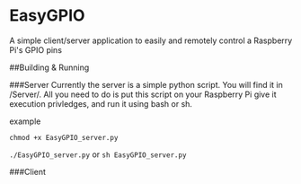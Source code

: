 # EasyGPIO
A simple client/server application to easily and remotely control a Raspberry Pi's GPIO pins

##Building & Running

###Server
Currently the server is a simple python script. You will find it in /Server/.  All you need to do is put this script on your Raspberry Pi give it execution privledges, and run it using bash or sh.

example

`chmod +x EasyGPIO_server.py`

`./EasyGPIO_server.py` or  `sh EasyGPIO_server.py`

###Client
